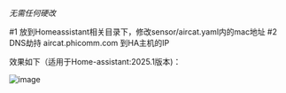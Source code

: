 *无需任何硬改*

#1 放到Homeassistant相关目录下，修改sensor/aircat.yaml内的mac地址
#2 DNS劫持 aircat.phicomm.com 到HA主机的IP

效果如下（适用于Home-assistant:2025.1版本)：

![image](https://github.com/user-attachments/assets/4862ec2b-fe4e-469d-aeea-5b1f5375586f)

